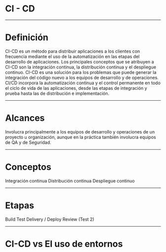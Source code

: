 
CI - CD
=======

------------
# Definición
CI-CD es un método para distribuir aplicaciones a los clientes con frecuencia mediante el uso de la automatización en las etapas del desarrollo de aplicaciones. 
Los principales conceptos que se atribuyen a CI-CD son la integración continua, la distribución continua y el despliegue continuo.
CI-CD es una solución para los problemas que puede generar la integración del código nuevo a los equipos de desarrollo y de operaciones.
CI/CD incorpora la automatización continua y el control permanente en todo el ciclo de vida de las aplicaciones, desde las etapas de integración y prueba hasta las de distribución e implementación.

------------
# Alcances
Involucra principalmente a los equipos de desarrollo y operaciones de un proyecto u organización, aunque en la práctica también involucra equipos de QA y de Seguridad.

------------
# Conceptos
Integración continua
Distribución continua
Despliegue continuo

------------
# Etapas
Build
Test
Delivery / Deploy
Review (Test 2)

-----------------------------
# CI-CD vs El uso de entornos

